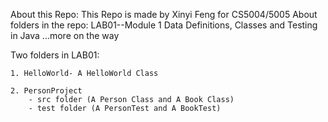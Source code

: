 About this Repo:
	This Repo is made by Xinyi Feng for CS5004/5005
About folders in the repo:
	LAB01--Module 1 Data Definitions, Classes and Testing in Java
	...more on the way

Two folders in LAB01:

	1. HelloWorld- A HelloWorld Class

	2. PersonProject 
		- src folder (A Person Class and A Book Class)
		- test folder (A PersonTest and A BookTest)


